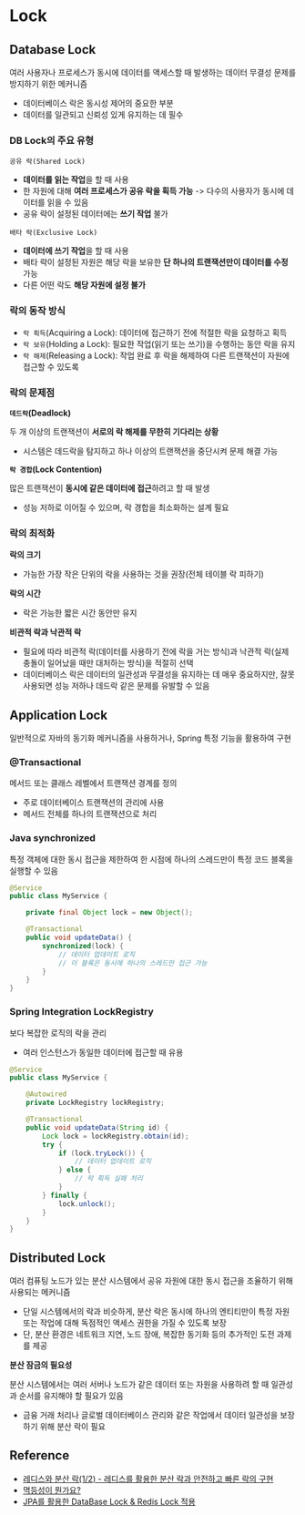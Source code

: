 # Lock

## Database Lock

여러 사용자나 프로세스가 동시에 데이터를 액세스할 때 발생하는 데이터 무결성 문제를 방지하기 위한 메커니즘
- 데이터베이스 락은 동시성 제어의 중요한 부분
- 데이터를 일관되고 신뢰성 있게 유지하는 데 필수

### DB Lock의 주요 유형

`공유 락(Shared Lock)`

- **데이터를 읽는 작업**을 할 때 사용
- 한 자원에 대해 **여러 프로세스가 공유 락을 획득 가능** -> 다수의 사용자가 동시에 데이터를 읽을 수 있음
- 공유 락이 설정된 데이터에는 **쓰기 작업** 불가

`배타 락(Exclusive Lock)`

- **데이터에 쓰기 작업**을 할 때 사용
- 배타 락이 설정된 자원은 해당 락을 보유한 **단 하나의 트랜잭션만이 데이터를 수정** 가능
- 다른 어떤 락도 **해당 자원에 설정 불가**

### 락의 동작 방식

- `락 획득`(Acquiring a Lock): 데이터에 접근하기 전에 적절한 락을 요청하고 획득
- `락 보유`(Holding a Lock): 필요한 작업(읽기 또는 쓰기)을 수행하는 동안 락을 유지
- `락 해제`(Releasing a Lock): 작업 완료 후 락을 해제하여 다른 트랜잭션이 자원에 접근할 수 있도록

### 락의 문제점

**`데드락`(Deadlock)**

두 개 이상의 트랜잭션이 **서로의 락 해제를 무한히 기다리는 상황**
- 시스템은 데드락을 탐지하고 하나 이상의 트랜잭션을 중단시켜 문제 해결 가능

**`락 경합`(Lock Contention)**

많은 트랜잭션이 **동시에 같은 데이터에 접근**하려고 할 때 발생
- 성능 저하로 이어질 수 있으며, 락 경합을 최소화하는 설계 필요

### 락의 최적화

**락의 크기**
- 가능한 가장 작은 단위의 락을 사용하는 것을 권장(전체 테이블 락 피하기)

**락의 시간**
- 락은 가능한 짧은 시간 동안만 유지

**비관적 락과 낙관적 락**
- 필요에 따라 비관적 락(데이터를 사용하기 전에 락을 거는 방식)과 낙관적 락(실제 충돌이 일어났을 때만 대처하는 방식)을 적절히 선택
- 데이터베이스 락은 데이터의 일관성과 무결성을 유지하는 데 매우 중요하지만, 잘못 사용되면 성능 저하나 데드락 같은 문제를 유발할 수 있음

## Application Lock

일반적으로 자바의 동기화 메커니즘을 사용하거나, Spring 특정 기능을 활용하여 구현

### @Transactional

메서드 또는 클래스 레벨에서 트랜잭션 경계를 정의
- 주로 데이터베이스 트랜잭션의 관리에 사용
- 메서드 전체를 하나의 트랜잭션으로 처리

### Java synchronized

특정 객체에 대한 동시 접근을 제한하여 한 시점에 하나의 스레드만이 특정 코드 블록을 실행할 수 있음

```java
@Service
public class MyService {

    private final Object lock = new Object();

    @Transactional
    public void updateData() {
        synchronized(lock) {
            // 데이터 업데이트 로직
            // 이 블록은 동시에 하나의 스레드만 접근 가능
        }
    }
}
```

### Spring Integration LockRegistry 

보다 복잡한 로직의 락을 관리
- 여러 인스턴스가 동일한 데이터에 접근할 때 유용

```java
@Service
public class MyService {

    @Autowired
    private LockRegistry lockRegistry;

    @Transactional
    public void updateData(String id) {
        Lock lock = lockRegistry.obtain(id);
        try {
            if (lock.tryLock()) {
                // 데이터 업데이트 로직
            } else {
                // 락 획득 실패 처리
            }
        } finally {
            lock.unlock();
        }
    }
}
```

## Distributed Lock

여러 컴퓨팅 노드가 있는 분산 시스템에서 공유 자원에 대한 동시 접근을 조율하기 위해 사용되는 메커니즘
- 단일 시스템에서의 락과 비슷하게, 분산 락은 동시에 하나의 엔티티만이 특정 자원 또는 작업에 대해 독점적인 액세스 권한을 가질 수 있도록 보장
- 단, 분산 환경은 네트워크 지연, 노드 장애, 복잡한 동기화 등의 추가적인 도전 과제를 제공

**분산 잠금의 필요성**

분산 시스템에서는 여러 서버나 노드가 같은 데이터 또는 자원을 사용하려 할 때 일관성과 순서를 유지해야 할 필요가 있음
- 금융 거래 처리나 글로벌 데이터베이스 관리와 같은 작업에서 데이터 일관성을 보장하기 위해 분산 락이 필요


## Reference

- [레디스와 분산 락(1/2) - 레디스를 활용한 분산 락과 안전하고 빠른 락의 구현](https://hyperconnect.github.io/2019/11/15/redis-distributed-lock-1.html)
- [멱등성이 뭔가요?](https://velog.io/@tosspayments/%EB%A9%B1%EB%93%B1%EC%84%B1%EC%9D%B4-%EB%AD%94%EA%B0%80%EC%9A%94)
- [JPA를 활용한 DataBase Lock & Redis Lock 적용](https://velog.io/@youmakemesmile/Spring-DataJPA%EB%A5%BC-%ED%99%9C%EC%9A%A9%ED%95%9C-DataBase-Lock-Redis-Lock-%EC%A0%81%EC%9A%A9)